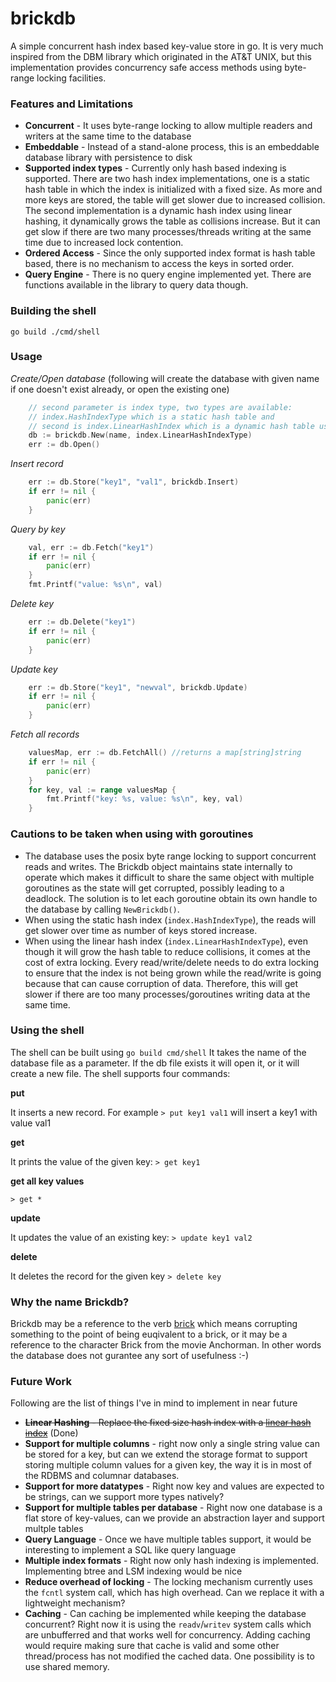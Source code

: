 # brickdb
A simple concurrent hash index based key-value store in go. It is very much inspired from the DBM library which originated in the AT&T UNIX, but this implementation provides concurrency safe access methods using byte-range locking facilities.


### Features and Limitations
- **Concurrent** - It uses byte-range locking to allow multiple readers and writers at the same time to the database
- **Embeddable** - Instead of a stand-alone process, this is an embeddable database library with persistence to disk
- **Supported index types** - Currently only hash based indexing is supported. There are two hash index implementations, one is a static hash table in which the index is initialized with a fixed size. As more and more keys are stored, the table will get slower due to increased collision. The second implementation is a dynamic hash index using linear hashing, it dynamically grows the table as collisions increase. But it can get slow if there are two many processes/threads writing at the same time due to increased lock contention.
- **Ordered Access** - Since the only supported index format is hash table based, there is no mechanism to access the keys in sorted order.
- **Query Engine** - There is no query engine implemented yet. There are functions available in the library to query data though.

### Building the shell
`go build ./cmd/shell`

### Usage

*Create/Open database*
(following will create the database with given name if one doesn't exist already, or open the existing one)
```go
	// second parameter is index type, two types are available:
	// index.HashIndexType which is a static hash table and
	// second is index.LinearHashIndex which is a dynamic hash table using linear hashing
	db := brickdb.New(name, index.LinearHashIndexType)
	err := db.Open()
```

*Insert record*
```go
	err := db.Store("key1", "val1", brickdb.Insert)
	if err != nil {
		panic(err)
	}
```

*Query by key*
```go
	val, err := db.Fetch("key1")
	if err != nil {
		panic(err)
	}
	fmt.Printf("value: %s\n", val)
```

*Delete key*
```go
	err := db.Delete("key1")
	if err != nil {
		panic(err)
	}
```

*Update key*
```go
	err := db.Store("key1", "newval", brickdb.Update)
	if err != nil {
		panic(err)
	}
```

*Fetch all records*
```go
	valuesMap, err := db.FetchAll() //returns a map[string]string
	if err != nil {
		panic(err)
	}
	for key, val := range valuesMap {
		fmt.Printf("key: %s, value: %s\n", key, val)
	}

```
### Cautions to be taken when using with goroutines
- The database uses the posix byte range locking to support concurrent reads and writes. The Brickdb object maintains state internally to operate which makes it difficult to share the same object with multiple goroutines as the state will get corrupted, possibly leading to a deadlock. The solution is to let each goroutine obtain its own handle to the database by calling `NewBrickdb()`.
- When using the static hash index (`index.HashIndexType`), the reads will get slower over time as number of keys stored increase.
- When using the linear hash index (`index.LinearHashIndexType`), even though it will grow the hash table to reduce collisions, it comes at the cost of extra locking. Every read/write/delete needs to do extra locking to ensure that the index is not being grown while the read/write is going because that can cause corruption of data. Therefore, this will get slower if there are too many processes/goroutines writing data at the same time.


### Using the shell
The shell can be built using `go build cmd/shell`
It takes the name of the database file as a parameter. If the db file exists it will open it, or it will create a new file.
The shell supports four commands:

**put**

It inserts a new record. For example
`> put key1 val1` 
will insert a key1 with value val1

**get**

It prints the value of the given key:
`> get key1`

**get all key values**

`> get *`

**update**

It updates the value of an existing key:
`> update key1 val2`

**delete**

It deletes the record for the given key
`> delete key`

### Why the name Brickdb?
Brickdb may be a reference to the verb [brick](https://en.wikipedia.org/wiki/Brick_(electronics)) which means corrupting something to the point of being euqivalent to a brick, or it may be a reference to the character Brick from the movie Anchorman. In other words the database does not gurantee any sort of usefulness :-)

### Future Work
Following are the list of things I've in mind to implement in near future
- ~~**Linear Hashing** - Replace the fixed size hash index with a [linear hash index](https://en.wikipedia.org/wiki/Linear_hashing)~~ (Done)
- **Support for multiple columns** - right now only a single string value can be stored for a key, but can we extend the storage format to support storing multiple column values for a given key, the way it is in most of the RDBMS and columnar databases.
- **Support for more datatypes** - Right now key and values are expected to be strings, can we support more types natively?
- **Support for multiple tables per database** - Right now one database is a flat store of key-values, can we provide an abstraction layer and support multple tables
- **Query Language** - Once we have multiple tables support, it would be interesting to implement a SQL like query language
- **Multiple index formats** - Right now only hash indexing is implemented. Implementing btree and LSM indexing would be nice
- **Reduce overhead of locking** - The locking mechanism currently uses the `fcntl` system call, which has high overhead. Can we replace it with a lightweight mechanism?
- **Caching** - Can caching be implemented while keeping the database concurrent? Right now it is using the `readv`/`writev` system calls which are unbufferred and that works well for concurrency. Adding caching would require making sure that cache is valid and some other thread/process has not modified the cached data.
One possibility is to use shared memory.
